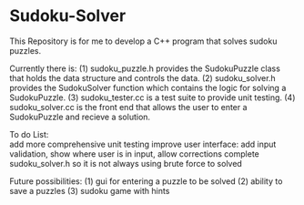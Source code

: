 # Sudoku-Solver

This Repository is for me to develop a C++ program that solves sudoku puzzles.

Currently there is:
  (1) sudoku_puzzle.h provides the SudokuPuzzle class that holds the data structure and controls the data.
  (2) sudoku_solver.h provides the SudokuSolver function which contains the logic for solving a SudokuPuzzle.
  (3) sudoku_tester.cc is a test suite to provide unit testing.
  (4) sudoku_solver.cc is the front end that allows the user to enter a SudokuPuzzle and recieve a solution.

To do List:  
  add more comprehensive unit testing
  improve user interface: add input validation, show where user is in input, allow corrections
  complete sudoku_solver.h so it is not always using brute force to solved

Future possibilities:
  (1) gui for entering a puzzle to be solved
  (2) ability to save a puzzles
  (3) sudoku game with hints
